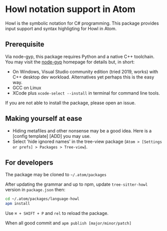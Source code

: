 # Howl notation support in Atom

Howl is the symbolic notation for C# programming. This package provides input support and syntax highligting for Howl in Atom.

## Prerequisite

Via node-gyp, this package requires Python and a native C++ toolchain. You may visit the [node-gyp](https://github.com/nodejs/node-gyp) homepage for details but, in short:

- On Windows, Visual Studio community edition (tried 2019, works) with C++ desktop dev workload. Alternatives yet perhaps this is the easy way.
- GCC on Linux
- XCode plus `xcode-select --install` in terminal for command line tools.

If you are not able to install the package, please open an issue.

## Making yourself at ease

- Hiding metafiles and other nonsense may be a good idea.
Here is a [config template] [ADD] you may use.
- Select 'hide ignored names' in the tree-view package (`Atom > [Settings or prefs] > Packages > Tree-view`).

## For developers

The package may be cloned to `~/.atom/packages`

After updating the grammar and up to npm, update `tree-sitter-howl` version in `package.json` then:

```bash
cd ~/.atom/packages/language-howl
apm install
```

Use `⌘ + SHIFT + P` and `rel` to reload the package.

When all good commit and `apm publish [major/minor/patch]`
